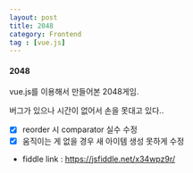 ```yaml
---
layout: post
title: 2048
category: Frontend
tag : [vue.js]
---
```


#### 2048

vue.js를 이용해서 만들어본 2048게임.

버그가 있으나 시간이 없어서 손을 못대고 있다..
* [X] reorder 시 comparator 실수 수정
* [X] 움직이는 게 없을 경우 새 아이템 생성 못하게 수정 

* fiddle link : https://jsfiddle.net/x34wpz9r/

<script async src="//jsfiddle.net/x34wpz9r/embed/"></script>
